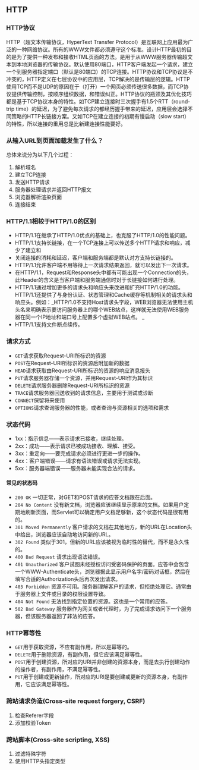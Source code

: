 ## HTTP

### HTTP协议

HTTP（超文本传输协议，HyperText Transfer Protocol）是互联网上应用最为广泛的一种网络协议。所有的WWW文件都必须遵守这个标准。设计HTTP最初的目的是为了提供一种发布和接收HTML页面的方法。是用于从WWW服务器传输超文本到本地浏览器的传输协议。默认使用80端口，HTTP客户端发起一个请求，建立一个到服务器指定端口（默认是80端口）的TCP连接。HTTP协议和TCP协议是不冲突的，HTTP定义在七层协议中的应用层，TCP解决的是传输层的逻辑。HTTP使用TCP而不是UDP的原因在于（打开）一个网页必须传送很多数据，而TCP协议提供传输控制，按顺序组织数据，和错误纠正。HTTP协议的瓶颈及其优化技巧都是基于TCP协议本身的特性。如TCP建立连接时三次握手有1.5个RTT（round-trip time）的延迟，为了避免每次请求的都经历握手带来的延迟，应用层会选择不同策略的HTTP长链接方案。又如TCP在建立连接的初期有慢启动（slow start）的特性，所以连接的重用总是比新建连接性能要好。

### 从输入URL到页面加载发生了什么？

总体来说分为以下几个过程：

1. 解析域名
2. 建立TCP连接
3. 发送HTTP请求
4. 服务器处理请求并返回HTTP报文
5. 浏览器解析渲染页面
6. 连接结束

### HTTP/1.1相较于HTTP/1.0的区别

* HTTP/1.1在继承了HTTP/1.0优点的基础上，也克服了HTTP/1.0的性能问题。
* HTTP/1.1支持长链接，在一个TCP连接上可以传送多个HTTP请求和响应，减少了建立和
* 关闭连接的消耗和延迟，客户端和服务端都是默认对方支持长链接的。
* HTTP/1.1允许客户端不用等待上一次请求结果返回，就可以发出下一次请求。
* 在HTTP/1.1，Request和Response头中都有可能出现一个Connection的头，此Header的含义是当客户端和服务端通信时对于长链接如何进行处理。
* HTTP/1.1通过增加更多的请求头和响应头来改进和扩充HTTP/1.0的功能。HTTP/1.1还提供了与身份认证、状态管理和Cache缓存等机制相关的请求头和响应头。例如：_HTTP/1.0不支持Host请求头字段，WEB浏览器无法使用主机头名来明确表示要访问服务器上的哪个WEB站点，这样就无法使用WEB服务器在同一个IP地址和端口号上配置多个虚拟WEB站点。 _
* HTTP/1.1支持文件断点续传。

### 请求方式

* `GET`请求获取Request-URI所标识的资源
* `POST`在Request-URI所标识的资源后附加新的数据
* `HEAD`请求获取由Request-URI所标识的资源的响应消息报头
* `PUT`请求服务器存储一个资源，并用Request-URI作为其标识
* `DELETE`请求服务器删除Request-URI所标识的资源
* `TRACE`请求服务器回送收到的请求信息，主要用于测试或诊断
* `CONNECT`保留将来使用
* `OPTIONS`请求查询服务器的性能，或者查询与资源相关的选项和需求

### 状态代码

* 1xx：指示信息——表示请求已接收，继续处理。
* 2xx：成功——表示请求已被成功接收、理解、接受。
* 3xx：重定向——要完成请求必须进行更进一步的操作。
* 4xx：客户端错误——请求有语法错误或请求无法实现。
* 5xx：服务器端错误——服务器未能实现合法的请求。

#### 常见的状态码

* `200 OK` 一切正常，对GET和POST请求的应答文档跟在后面。
* `204 No Content` 没有新文档，浏览器应该继续显示原来的文档。如果用户定期地刷新页面，而Servlet可以确定用户文档足够新，这个状态代码是很有用的。
* `301 Moved Permanently` 客户请求的文档在其他地方，新的URL在Location头中给出，浏览器应该自动地访问新的URL。
* `302 Found` 类似于301，但新的URL应该被视为临时性的替代，而不是永久性的。
* `400 Bad Request` 请求出现语法错误。
* `401 Unauthorized` 客户试图未经授权访问受密码保护的页面。应答中会包含一个WWW-Authenticate头，浏览器据此显示用户名字/密码对话框，然后在填写合适的Authorization头后再次发出请求。
* `403 Forbidden` 资源不可用。服务器理解客户的请求，但拒绝处理它。通常由于服务器上文件或目录的权限设置导致。
* `404 Not Found` 无法找到指定位置的资源。这也是一个常用的应答。
* `502 Bad Gateway` 服务器作为网关或者代理时，为了完成请求访问下一个服务器，但该服务器返回了非法的应答。

### HTTP幂等性

* `GET`用于获取资源，不应有副作用，所以是幂等的。
* `DELETE`用于删除资源，有副作用，但它应该满足幂等性。
* `POST`用于创建资源，所对应的URI并非创建的资源本身，而是去执行创建动作的操作者，有副作用，不满足幂等性。
* `PUT`用于创建或更新操作，所对应的URI是要创建或更新的资源本身，有副作用，它应该满足幂等性。

### 跨站请求伪造\(Cross-site request forgery, CSRF\)

1. 检查Referer字段
2. 添加校验Token

### 跨站脚本\(Cross-site scripting, XSS\)

1. 过滤特殊字符
2. 使用HTTP头指定类型



